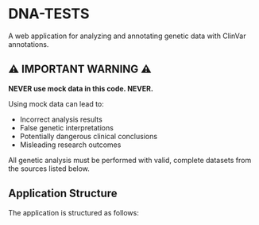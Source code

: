 # DNA-TESTS

A web application for analyzing and annotating genetic data with ClinVar annotations.

## ⚠️ IMPORTANT WARNING ⚠️

**NEVER use mock data in this code. NEVER.**

Using mock data can lead to:
- Incorrect analysis results
- False genetic interpretations
- Potentially dangerous clinical conclusions
- Misleading research outcomes

All genetic analysis must be performed with valid, complete datasets from the sources listed below.

## Application Structure

The application is structured as follows:
